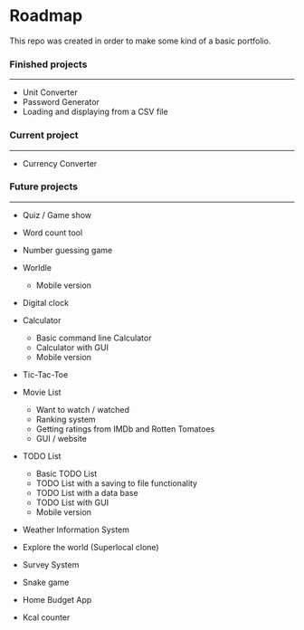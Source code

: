 # Roadmap
This repo was created in order to make some kind of a basic portfolio.

### Finished projects
___
* Unit Converter
* Password Generator
* Loading and displaying from a CSV file
  
### Current project
___
* Currency Converter
  
### Future projects
___
* Quiz / Game show
* Word count tool
* Number guessing game
* Worldle 
    * Mobile version
* Digital clock
* Calculator
    * Basic command line Calculator
    * Calculator with GUI
    * Mobile version
* Tic-Tac-Toe
* Movie List 
    * Want to watch / watched
    * Ranking system
    * Getting ratings from IMDb and Rotten Tomatoes
    * GUI / website
* TODO List
    * Basic TODO List
    * TODO List with a saving to file functionality
    * TODO List with a data base 
    * TODO List with GUI
    * Mobile version
* Weather Information System
* Explore the world (Superlocal clone)
* Survey System
* Snake game

* Home Budget App
* Kcal counter 



